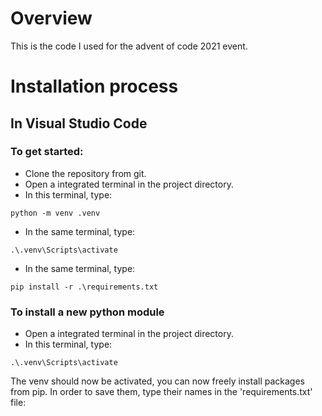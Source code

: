 # Overview
This is the code I used for the advent of code 2021 event.

# Installation process
## In Visual Studio Code
### To get started:
- Clone the repository from git.
- Open a integrated terminal in the project directory.
- In this terminal, type:
```
python -m venv .venv
```
- In the same terminal, type:
```
.\.venv\Scripts\activate
```
- In the same terminal, type:
```
pip install -r .\requirements.txt
```
### To install a new python module
- Open a integrated terminal in the project directory.
- In this terminal, type:
```
.\.venv\Scripts\activate
```
The venv should now be activated, you can now freely install packages from pip. In order to save them, type their names in the 'requirements.txt' file:

